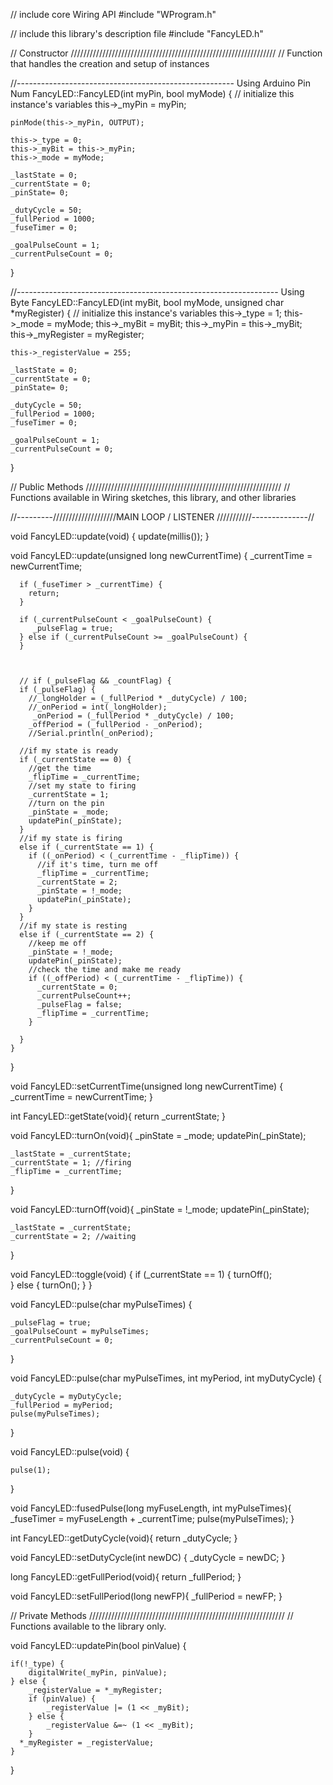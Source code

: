 
// include core Wiring API
#include "WProgram.h"

// include this library's description file
#include "FancyLED.h"

   
  
// Constructor /////////////////////////////////////////////////////////////////
// Function that handles the creation and setup of instances

//------------------------------------------------------ Using Arduino Pin Num
FancyLED::FancyLED(int myPin, bool myMode)
{
    // initialize this instance's variables
    this->_myPin = myPin;
    
    pinMode(this->_myPin, OUTPUT);
    
    this->_type = 0;
    this->_myBit = this->_myPin;
    this->_mode = myMode;
    
    _lastState = 0;
    _currentState = 0;
    _pinState= 0;
    
    _dutyCycle = 50;
    _fullPeriod = 1000;
    _fuseTimer = 0;
    
    _goalPulseCount = 1;
    _currentPulseCount = 0;
      
}

//----------------------------------------------------------------- Using Byte
FancyLED::FancyLED(int myBit, bool myMode, unsigned char *myRegister)
{
    // initialize this instance's variables
    this->_type = 1;
    this->_mode = myMode;
    this->_myBit = myBit;
    this->_myPin = this->_myBit;  
    this->_myRegister = myRegister;
    
    this->_registerValue = 255;
    
    _lastState = 0;
    _currentState = 0;
    _pinState= 0;
    
    _dutyCycle = 50;
    _fullPeriod = 1000;
    _fuseTimer = 0;
    
    _goalPulseCount = 1;
    _currentPulseCount = 0;
}

// Public Methods //////////////////////////////////////////////////////////////
// Functions available in Wiring sketches, this library, and other libraries

//---------////////////////////MAIN LOOP / LISTENER ///////////--------------//

void FancyLED::update(void) {
           update(millis());
}



void FancyLED::update(unsigned long newCurrentTime) {
      _currentTime = newCurrentTime;
      
      
      if (_fuseTimer > _currentTime) {
        return;
      } 
      
      if (_currentPulseCount < _goalPulseCount) {
         _pulseFlag = true;
      } else if (_currentPulseCount >= _goalPulseCount) {
      }
      
      
      
      // if (_pulseFlag && _countFlag) {
      if (_pulseFlag) {
        //_longHolder = (_fullPeriod * _dutyCycle) / 100;
        //_onPeriod = int(_longHolder);
         _onPeriod = (_fullPeriod * _dutyCycle) / 100;
        _offPeriod = (_fullPeriod - _onPeriod);
        //Serial.println(_onPeriod);

      //if my state is ready 
      if (_currentState == 0) {
        //get the time
        _flipTime = _currentTime;
        //set my state to firing
        _currentState = 1;
        //turn on the pin
        _pinState = _mode;
        updatePin(_pinState);
      } 
      //if my state is firing
      else if (_currentState == 1) { 
        if ((_onPeriod) < (_currentTime - _flipTime)) {
          //if it's time, turn me off
          _flipTime = _currentTime;
          _currentState = 2;
          _pinState = !_mode;
          updatePin(_pinState);
        }    
      } 
      //if my state is resting
      else if (_currentState == 2) {
        //keep me off
        _pinState = !_mode;
        updatePin(_pinState);
        //check the time and make me ready
        if ((_offPeriod) < (_currentTime - _flipTime)) {
          _currentState = 0;
          _currentPulseCount++;
          _pulseFlag = false;
          _flipTime = _currentTime;
        }
    
      }
    }
    
}


void FancyLED::setCurrentTime(unsigned long newCurrentTime) {
    _currentTime = newCurrentTime;
}

int FancyLED::getState(void){
    return _currentState;
}



void FancyLED::turnOn(void){
    _pinState = _mode;
    updatePin(_pinState);
    
	_lastState = _currentState;
	_currentState = 1; //firing
    _flipTime = _currentTime;

}

void FancyLED::turnOff(void){
    _pinState = !_mode;
    updatePin(_pinState);

	_lastState = _currentState;
	_currentState = 2; //waiting

}

void FancyLED::toggle(void) {
    if (_currentState == 1) {
        turnOff();       
    } else {
        turnOn();
    }
}

void FancyLED::pulse(char myPulseTimes) {

    _pulseFlag = true;
    _goalPulseCount = myPulseTimes;
    _currentPulseCount = 0;
}

void FancyLED::pulse(char myPulseTimes, int myPeriod, int myDutyCycle) {

    _dutyCycle = myDutyCycle;
    _fullPeriod = myPeriod;
    pulse(myPulseTimes);
    
}

void FancyLED::pulse(void) {

    pulse(1);
    
}

void FancyLED::fusedPulse(long myFuseLength, int myPulseTimes){
    _fuseTimer = myFuseLength + _currentTime;
    pulse(myPulseTimes);
}

int FancyLED::getDutyCycle(void){
    return _dutyCycle;
}

void FancyLED::setDutyCycle(int newDC) {
    _dutyCycle = newDC;
}

long FancyLED::getFullPeriod(void){
    return _fullPeriod;
}

void FancyLED::setFullPeriod(long newFP){
    _fullPeriod = newFP;
}



// Private Methods //////////////////////////////////////////////////////////////
// Functions available to the library only.


void FancyLED::updatePin(bool pinValue) {
    
    if(!_type) {
        digitalWrite(_myPin, pinValue);
    } else {
        _registerValue = *_myRegister;
        if (pinValue) {
            _registerValue |= (1 << _myBit);
        } else {
            _registerValue &=~ (1 << _myBit);
        }
      *_myRegister = _registerValue;  
    }

}
